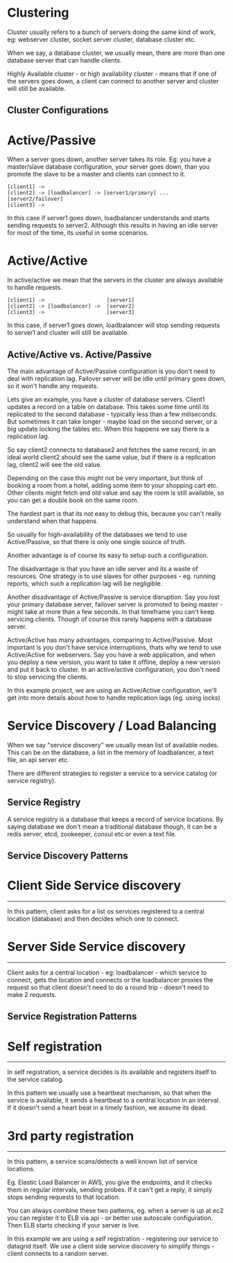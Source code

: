 Clustering
====================

Cluster usually refers to a bunch of servers doing the same kind of work, eg: webserver cluster, socket server cluster, database cluster etc.

When we say, a database cluster, we usually mean, there are more than one database server that can handle clients.

Highly Available cluster - or high availability cluster - means that if one of the servers goes down, a client can connect to another server and cluster will still be available.

Cluster Configurations
----------------

# Active/Passive

When a server goes down, another server takes its role. Eg: you have a master/slave database configuration, your server goes down, 
than you promote the slave to be a master and clients can connect to it.

```
[client1] ->
[client2] -> [loadbalancer] -> [server1/primary] ... [server2/failover]
[client3] ->
```

In this case if server1 goes down, loadbalancer understands and starts sending requests to server2. Although this results in having
an idle server for most of the time, its useful in some scenarios. 

# Active/Active

In active/active we mean that the servers in the cluster are always available to handle requests. 


```
[client1] ->                    [server1]
[client2] -> [loadbalancer] ->  [server2]
[client3] ->                    [server3]
```

In this case, if server1 goes down, loadbalancer will stop sending requests to server1 and cluster will still be available.

Active/Active vs. Active/Passive
------------------

The main advantage of Active/Passive configuration is you don't need to deal with replication lag. 
Failover server will be idle until primary goes down, so it won't handle any requests. 

Lets give an example, you have a cluster of database servers. Client1 updates a record on a table on database. 
This takes some time until its replicated to the second database - typically less than a few miliseconds. 
But sometimes it can take longer - maybe load on the second server, or a big update locking the tables etc.
When this happens we say there is a replication lag.

So say client2 connects to database2 and fetches the same record, in an ideal world client2 should see the same value, 
but if there is a replication lag, client2 will see the old value.

Depending on the case this might not be very important, but think of booking a room from a hotel, adding some item to your shopping cart etc.
Other clients might fetch and old value and say the room is still available, so you can get a double book on the same room.

The hardest part is that its not easy to debug this, because you can't really understand when that happens.

So usually for high-availability of the databases we tend to use Active/Passive, so that there is only one single source of truth.

Another advantage is of course its easy to setup such a configuration.

The disadvantage is that you have an idle server and its a waste of resources. 
One strategy is to use slaves for other purposes - eg. running reports, which such a replication lag will be negligible.

Another disadvantage of Active/Passive is service disruption. Say you lost your primary database server, failover server is promoted to 
being master - might take at more than a few seconds. In that timeframe you can't keep servicing clients. Though of course this rarely happens
with a database server. 

Active/Active has many advantages, comparing to Active/Passive. Most important is you don't have service interruptions, thats why we tend to use Active/Active for webservers.
Say you have a web application, and when you deploy a new version, you want to take it offline, deploy a new version and put it back to cluster. In an active/active
configuration, you don't need to stop servicing the clients.

In this example project, we are using an Active/Active configuration, we'll get into more details about how to handle replication lags (eg. using locks)

Service Discovery / Load Balancing
===================================

When we say "service discovery" we usually mean list of available nodes. This can be on the database, a list in the memory of loadbalancer, a text file, an api server etc.

There are different strategies to register a service to a service catalog (or service registry).

Service Registry
--------------------------

A service registry is a database that keeps a record of service locations. By saying database we don't mean a traditional database though, 
it can be a redis server, etcd, zookeeper, consul etc or even a text file.


Service Discovery Patterns
---------------------------

# Client Side Service discovery
--------------------------------

In this pattern, client asks for a list os services registered to a central location (database) and then decides which one to connect.

# Server Side Service discovery
--------------------------------
Client asks for a central location - eg: loadbalancer - which service to connect, gets the location and connects or the loadbalancer proxies the request
so that client doesn't need to do a round trip - doesn't need to make 2 requests.


Service Registration Patterns
------------------------------

# Self registration
---------------------------

In self registration, a service decides is its available and registers itself to the service catalog. 

In this pattern we usually use a heartbeat mechanism, so that when the service is available, 
it sends a heartbeat to a central location in an interval. If it doesn't send a heart beat in a timely fashion, we assume its dead.


# 3rd party registration
---------------------------

In this pattern, a service scans/detects a well known list of service locations. 

Eg. Elastic Load Balancer in AWS, you give the endpoints, and it checks them in regular intervals, sending probes. If it can't get a reply,
it simply stops sending requests to that location.

You can always combine these two patterns, eg. when a server is up at ec2 you can register it to ELB via api - or better use autoscale configuration.
Then ELB starts checking if your server is live.

In this example we are using a self registration - registering our service to datagrid itself. We use a client side service discovery to simplify things - 
client connects to a random server.